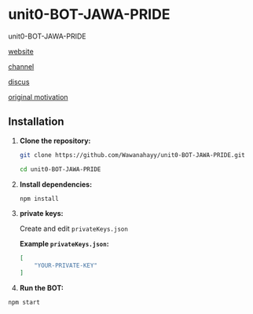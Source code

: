 # unit0-BOT-JAWA-PRIDE
unit0-BOT-JAWA-PRIDE

[website](https://linktr.ee/Jawa_Pride_ID)

[channel](https://t.me/AirdropJP_JawaPride)

[discus](https://t.me/AirdropJPdiskusi)

[original motivation](https://github.com/dante4rt/units-network-bot/tree/main)


## Installation

1. **Clone the repository:**

   ```bash
   git clone https://github.com/Wawanahayy/unit0-BOT-JAWA-PRIDE.git
   ```

   ```bash
   cd unit0-BOT-JAWA-PRIDE
   ```

2. **Install dependencies:**

   ```bash
   npm install
   ```

3. **private keys:**

    Create and edit `privateKeys.json`

   **Example `privateKeys.json`:**
   ```json
   [
       "YOUR-PRIVATE-KEY"
   ]
   ```



4. **Run the BOT:**

  ```bash
  npm start
  ```
